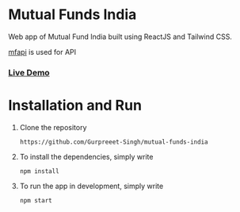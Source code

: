 # Mutual Funds India

Web app of Mutual Fund India built using ReactJS and Tailwind CSS.

[mfapi](https://www.mfapi.in/) is used for API

### [Live Demo](https://mutual-fund-india.netlify.app/)

# Installation and Run

1. Clone the repository
   ```
   https://github.com/Gurpreeet-Singh/mutual-funds-india
   ```
2. To install the dependencies, simply write
   ```
   npm install
   ```
3. To run the app in development, simply write
   ```
   npm start
   ```
